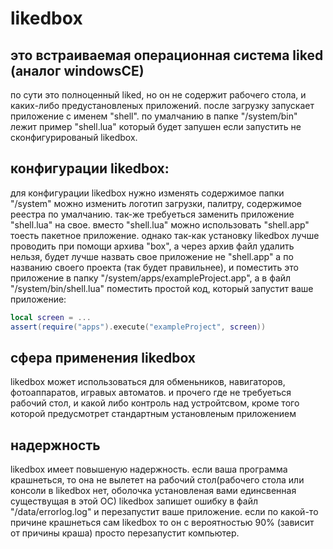 # likedbox

## это встраиваемая операционная система liked (аналог windowsCE)
по сути это полноценный liked, но он не содержит рабочего стола, и каких-либо предустановленых приложений.
после загрузку запускает приложение с именем "shell".
по умалчанию в папке "/system/bin" лежит пример "shell.lua" который будет запушен если запустить не сконфигурированый likedbox.

## конфигурации likedbox:
для конфигурации likedbox нужно изменять содержимое папки "/system"
можно изменить логотип загрузки, палитру, содержимое реестра по умалчанию.
так-же требуеться заменить приложение "shell.lua" на свое.
вместо "shell.lua" можно использовать "shell.app" тоесть пакетное приложение.
однако так-как установку likedbox лучше проводить при помощи архива "box", а через архив файл удалить нельзя,
будет лучше назвать свое приложение не "shell.app" а по названию своего проекта (так будет правильнее),
и поместить это приложение в папку "/system/apps/exampleProject.app", а в файл "/system/bin/shell.lua" поместить простой код, который запустит ваше приложение:
```lua
local screen = ...
assert(require("apps").execute("exampleProject", screen))
```

## сфера применения likedbox
likedbox может использоваться для обменьников, навигаторов, фотоаппаратов, игравых автоматов.
и прочего где не требуеться рабочий стол, и какой либо контроль над устройтсвом, кроме того которой предусмотрет стандартным установленым приложением

## надержность
likedbox имеет повышеную надержность.
если ваша программа крашнеться,
то она не вылетет на рабочий стол(рабочего стола или консоли в likedbox нет, оболочка установленая вами единсвенная существущая в этой ОС)
likedbox запишет ошибку в файл "/data/errorlog.log" и перезапустит ваше приложение.
если по какой-то причине крашнеться сам likedbox то он с вероятностью 90% (зависит от причины краша) просто перезапустит компьютер.